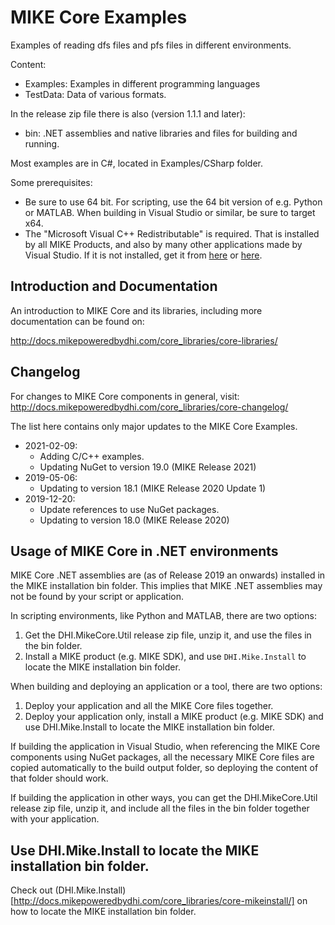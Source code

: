 # MIKE Core Examples
Examples of reading dfs files and pfs files in different environments.

Content:
- Examples: Examples in different programming languages
- TestData: Data of various formats.

In the release zip file there is also (version 1.1.1 and later):
- bin: .NET assemblies and native libraries and files for building and running.

Most examples are in C#, located in Examples/CSharp folder.

Some prerequisites:
- Be sure to use 64 bit. For scripting, use the 64 bit version of e.g. Python or MATLAB. When building in Visual Studio or similar, be sure to target x64.
- The "Microsoft Visual C++ Redistributable" is required. That is installed by all MIKE Products, and also by many other applications made by Visual Studio. If it is not installed, get it from [here](https://visualstudio.microsoft.com/downloads/) or [here](https://support.microsoft.com/en-gb/help/2977003/the-latest-supported-visual-c-downloads).

## Introduction and Documentation
An introduction to MIKE Core and its libraries, including more documentation can be found on:

http://docs.mikepoweredbydhi.com/core_libraries/core-libraries/

## Changelog

For changes to MIKE Core components in general, visit:
http://docs.mikepoweredbydhi.com/core_libraries/core-changelog/

The list here contains only major updates to the MIKE Core Examples.

- 2021-02-09: 
    - Adding C/C++ examples. 
    - Updating NuGet to version 19.0 (MIKE Release 2021)
- 2019-05-06: 
    - Updating to version 18.1 (MIKE Release 2020 Update 1)
- 2019-12-20: 
    - Update references to use NuGet packages. 
    - Updating to version 18.0 (MIKE Release 2020)

## Usage of MIKE Core in .NET environments

MIKE Core .NET assemblies are (as of Release 2019 an onwards) installed in the MIKE installation bin folder. This implies that MIKE .NET assemblies may not be found by your script or application.

In scripting environments, like Python and MATLAB, there are two options:
1. Get the DHI.MikeCore.Util release zip file, unzip it, and use the files in the bin folder.
2. Install a MIKE product (e.g. MIKE SDK), and use `DHI.Mike.Install` to locate the MIKE installation bin folder.

When building and deploying an application or a tool, there are two options:
1. Deploy your application and all the MIKE Core files together.
2. Deploy your application only, install a MIKE product (e.g. MIKE SDK) and use DHI.Mike.Install to locate the MIKE installation bin folder.

If building the application in Visual Studio, when referencing the MIKE Core components using NuGet packages, all the necessary MIKE Core files are copied automatically to the build output folder, so deploying the content of that folder should work.

If building the application in other ways, you can get the DHI.MikeCore.Util release zip file, unzip it, and include all  the files in the bin folder together with your application.

## Use DHI.Mike.Install to locate the MIKE installation bin folder.

Check out (DHI.Mike.Install)[http://docs.mikepoweredbydhi.com/core_libraries/core-mikeinstall/]
on how to locate the MIKE installation bin folder.
